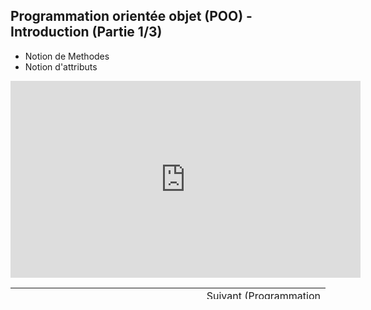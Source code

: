 <h2 dir="auto" id="user-content-h_174031069121655196260265"><strong><span>Programmation orient&eacute;e objet (POO) - Introduction</span> </strong><strong>(Partie 1/3)</strong></h2>
<ul dir="auto">
<li>Notion de Methodes</li>
<li>Notion d'attributs</li>
</ul>
<iframe width="560" height="315" src="https://www.youtube.com/embed/evnlSVzSXU4?si=RDj7ppKdsV9HPaIU" title="YouTube video player" frameborder="0" allow="accelerometer; autoplay; clipboard-write; encrypted-media; gyroscope; picture-in-picture; web-share" allowfullscreen></iframe>
<p></p>
<p></p>
<table border="0" style="width: 100%; border-collapse: collapse; border-style: none; height: 18px;">
<tbody>
<tr style="height: 18px;">
<td style="width: 50%; height: 18px;"><a href="https://github.com/Technologies-de-France/Formation-LabVIEW/tree/main/G-2%20CLA%20Application">Pr&eacute;c&eacute;dent (<span>CLA Application</span>)</a><a href="/D-2%20Queue message handler - QMH - Calculatrice 1/"></a><a href="/D-1 Queue message handler - QMH/"></a><a href="/C-3 Machine d'&eacute;tat, le template NI/"></a><br /><a href="/C-1 Machine d'&eacute;tat, pr&eacute;sentation/"></a></td>
<td style="width: 50%; text-align: right; height: 18px;"><a href="/C-3 Machine d'&eacute;tat, le template NI/"></a><a href="https://github.com/Technologies-de-France/Formation-LabVIEW/tree/main/H-2%20Programmation%20orient%C3%A9e%20objet%20(POO)%20-%20Application">Suivant (<span>Programmation orient&eacute;e objet (POO) - Application</span>)</a></td>
</tr>
</tbody>
</table>
<p dir="auto" id="user-content-h_4774480761351655104528452" style="text-align: left;"></p>
